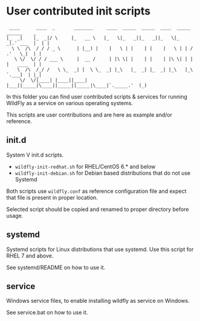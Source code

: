 User contributed init scripts
=============================

```
 ____      ____  _       _______     ____  _____  _____  ____  _____   ______    _  
|_  _|    |_  _|/ \     |_   __ \   |_   \|_   _||_   _||_   \|_   _|.' ___  |  | | 
  \ \  /\  / / / _ \      | |__) |    |   \ | |    | |    |   \ | | / .'   \_|  | | 
   \ \/  \/ / / ___ \     |  __ /     | |\ \| |    | |    | |\ \| | | |   ____  | | 
    \  /\  /_/ /   \ \_  _| |  \ \_  _| |_\   |_  _| |_  _| |_\   |_\ `.___]  | |_| 
     \/  \/|____| |____||____| |___||_____|\____||_____||_____|\____|`._____.'  (_) 

```

In this folder you can find user contributed scripts & services for running WildFly as a service on various operating systems.

This scripts are user contributions and are here as example and/or reference.  

init.d
------

System V init.d scripts.

+ `wildfly-init-redhat.sh` for RHEL/CentOS 6.* and below
+ `wildfly-init-debian.sh` for Debian based distributions that do not use Systemd

Both scripts use `wildfly.conf` as reference configuration file and expect that file is present in proper location.

Selected script should be copied and renamed to proper directory before usage.

systemd
-------

Systemd scripts for Linux distributions that use systemd. Use this script for RHEL 7 and above.

See systemd/README on how to use it.

service
-------

Windows service files, to enable installing wildfly as service on Windows.

See service.bat on how to use it.
